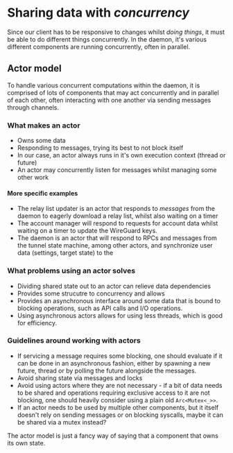 # Sharing data with _concurrency_
Since our client has to be responsive to changes whilst *doing things*, it must be able to do different things
concurrently. In the daemon, it's various different components are running concurrently, often in parallel.

## Actor model
To handle various concurrent computations within the daemon, it is comprised of lots of components that may act
concurrently and in parallel of each other, often interacting with one another via sending messages through channels.

### What makes an actor
- Owns some data
- Responding to messages, trying its best to not block itself
- In our case, an actor always runs in it's own execution context (thread or future)
- An actor may concurrently listen for messages whilst managing some other work

#### More specific examples
- The relay list updater is an actor that responds to *messages* from the daemon to eagerly download a relay list,
  whilst also waiting on a timer
- The account manager will respond to requests for account data whilst waiting on a timer to update the WireGuard keys.
- The daemon is an actor that will respond to RPCs and messages from the tunnel state machine, among other actors, and
    synchronize user data (settings, target state) to the


### What problems using an actor solves
- Dividing shared state out to an actor can relieve data dependencies
- Provides some strucutre to concurrency and allows
- Provides an asynchronous interface around some data that is bound to blocking operations, such as API calls and I/O
    operations.
- Using asynchronous actors allows for using less threads, which is good for efficiency.

### Guidelines around working with actors
- If servicing a message requires some blocking, one should evaluate if it can be done in an asynchronous fashion,
    either by spawning a new future, thread or by polling the future alongside the messages.
- Avoid sharing state via messages and locks
- Avoid using actors where they are not necessary - if a bit of data needs to be shared and operations requiring
    exclusive access to it are not blocking, one should heavily consider using a plain old `Arc<Mutex<_>>`.
- If an actor needs to be used by multiple other components, but it itself doesn't rely on sending messages or on
    blocking syscalls, maybe it can be shared via a mutex instead?


The actor model is just a fancy way of saying that a component that owns its own state.

